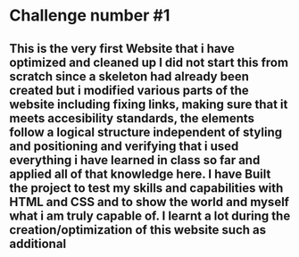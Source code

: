 # Challenge number #1

## This is the very first Website that i have optimized and cleaned up I did not start this from scratch since a skeleton had already been created but i modified various parts of the website including fixing links, making sure that it meets accesibility standards, the elements follow a logical structure independent of styling and positioning and verifying that i used everything i have learned in class so far and applied all of that knowledge here. I have Built the project to test my skills and capabilities with HTML and CSS and to show the world and myself what i am truly capable of. I learnt a lot during the creation/optimization of this website such as additional 
